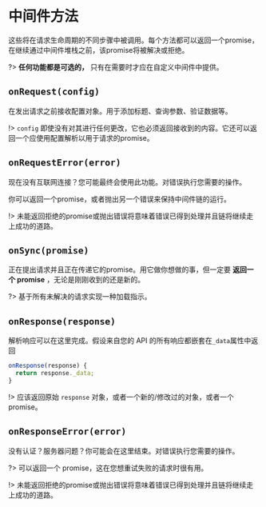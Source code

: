 # 中间件方法

这些将在请求生命周期的不同步骤中被调用。每个方法都可以返回一个promise，在继续通过中间件堆栈之前，该promise将被解决或拒绝。

?> **任何功能都是可选的，** 只有在需要时才应在自定义中间件中提供。

## `onRequest(config)`

在发出请求之前接收配置对象。用于添加标题、查询参数、验证数据等。

!> `config` 即使没有对其进行任何更改，它也必须返回接收到的内容。它还可以返回一个应使用配置解析以用于请求的promise。

## `onRequestError(error)`

现在没有互联网连接？您可能最终会使用此功能。对错误执行您需要的操作。

你可以返回一个promise，或者抛出另一个错误来保持中间件链的运行。

!> 未能返回拒绝的promise或抛出错误将意味着错误已得到处理并且链将继续走上成功的道路。

## `onSync(promise)`

正在提出请求并且正在传递它的promise。用它做你想做的事，但一定要 **返回一个 promise** ，无论是刚刚收到的还是新的。

?> 基于所有未解决的请求实现一种加载指示。

## `onResponse(response)`

解析响应可以在这里完成。假设来自您的 API 的所有响应都嵌套在`_data`属性中返回

```javascript
onResponse(response) {
  return response._data;
}
```

!> 应该返回原始 `response` 对象，或者一个新的/修改过的对象，或者一个promise。

## `onResponseError(error)`

没有认证？服务器问题？你可能会在这里结束。对错误执行您需要的操作。

?> 可以返回一个 promise，这在您想重试失败的请求时很有用。

!> 未能返回拒绝的promise或抛出错误将意味着错误已得到处理并且链将继续走上成功的道路。
